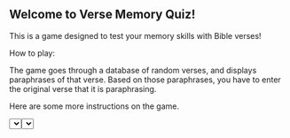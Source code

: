 <h2>Welcome to Verse Memory Quiz!</h2>

This is a game designed to test your memory skills with Bible verses! 

How to play:

The game goes through a database of random verses, and displays paraphrases of that verse. Based on those paraphrases, you have to enter the original verse that it is paraphrasing. 

Here are some more instructions on the game.
 
<Select Difficulty>
This determines how much of the original verse you need to get right to win. 
For example, if you choose 100%, then you have to get the entire verse correct.
If you choose 50% you have to get half of the verse correct. 
Correctness is measured on content not word count!
The default difficulty is 50%.

<Select Version>
If you have memorized a verse in a specific translation, select it from the dropdown menu, and you will be graded based off of that translation.
The default translation is ESV. 

The [Check Verse] button lets you peek at the original verse in case you forgot it or want to look at it before quizzing yourself.
However, you can only peek at the verse once per round. 

The [New Verse] button selects a new verse at random from the database. When a new verse is selected, your ability to look at the original verse is restored. 

[Change Game Mode]
This game offers two game modes that can be changed at any time.
The first one being the paraphrased version, where you can go through a series of paraphrases of a verse. 
Or you can choose Verse Reference
The change game mode button offers a bit more challenging approach to the game. 
Rather than looking at paraphrases of the original verse, you are given the verse reference instead.
For example, if you are given Genesis 1:1, you are only given the text “Genesis 1:1”
If you can’t remember the contents of the verse there is also a [Themes] button. 
This button let’s you see the main themes of the verse to help you jog your memory. 
You can also use [Check Verse] if you still don’t feel confident, but only once per verse! 

[Show Score]
Right above the area where you enter your guess, is a button called [Show Score]
This button lets you see your score while typing your guess. Click once to display it and click the button again to hide it. 
You need to enter some words before you can see the score change. 

The game will only display the completed verse in the Completed Verse box once your score has reached or surpassed the selected difficulty level. Anything below won’t display. 



